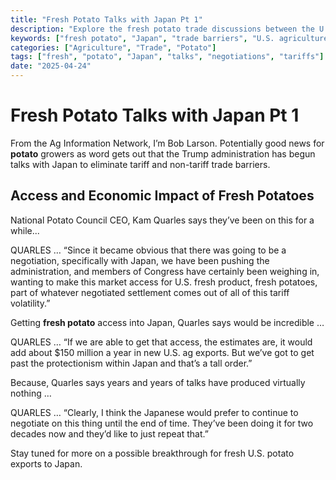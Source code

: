 ```yaml
---
title: "Fresh Potato Talks with Japan Pt 1"
description: "Explore the fresh potato trade discussions between the U.S. and Japan, highlighting potential market access and economic benefits."
keywords: ["fresh potato", "Japan", "trade barriers", "U.S. agriculture", "potato exports"]
categories: ["Agriculture", "Trade", "Potato"]
tags: ["fresh", "potato", "Japan", "talks", "negotiations", "tariffs"]
date: "2025-04-24"
---
```


# Fresh Potato Talks with Japan Pt 1

From the Ag Information Network, I’m Bob Larson. Potentially good news for **potato** growers as word gets out that the Trump administration has begun talks with Japan to eliminate tariff and non-tariff trade barriers.

## Access and Economic Impact of Fresh Potatoes

National Potato Council CEO, Kam Quarles says they’ve been on this for a while...

QUARLES … “Since it became obvious that there was going to be a negotiation, specifically with Japan, we have been pushing the administration, and members of Congress have certainly been weighing in, wanting to make this market access for U.S. fresh product, fresh potatoes, part of whatever negotiated settlement comes out of all of this tariff volatility.”

Getting **fresh potato** access into Japan, Quarles says would be incredible …

QUARLES … “If we are able to get that access, the estimates are, it would add about $150 million a year in new U.S. ag exports. But we’ve got to get past the protectionism within Japan and that’s a tall order.”

Because, Quarles says years and years of talks have produced virtually nothing …

QUARLES … “Clearly, I think the Japanese would prefer to continue to negotiate on this thing until the end of time. They’ve been doing it for two decades now and they’d like to just repeat that.”

Stay tuned for more on a possible breakthrough for fresh U.S. potato exports to Japan.